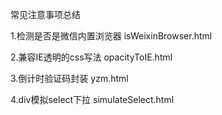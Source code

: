 常见注意事项总结

1.检测是否是微信内置浏览器  isWeixinBrowser.html

2.兼容IE透明的css写法  opacityToIE.html

3.倒计时验证码封装  yzm.html

4.div模拟select下拉  simulateSelect.html

